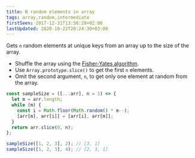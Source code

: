 ```yaml
---
title: N random elements in array
tags: array,random,intermediate
firstSeen: 2017-12-31T13:56:28+02:00
lastUpdated: 2020-10-22T20:24:30+03:00
---
```


Gets `n` random elements at unique keys from an array up to the size of the array.

- Shuffle the array using the [Fisher-Yates algorithm](https://github.com/30-seconds/30-seconds-of-code#shuffle).
- Use `Array.prototype.slice()` to get the first `n` elements.
- Omit the second argument, `n`, to get only one element at random from the array.

```js
const sampleSize = ([...arr], n = 1) => {
  let m = arr.length;
  while (m) {
    const i = Math.floor(Math.random() * m--);
    [arr[m], arr[i]] = [arr[i], arr[m]];
  }
  return arr.slice(0, n);
};
```

```js
sampleSize([1, 2, 3], 2); // [3, 1]
sampleSize([1, 2, 3], 4); // [2, 3, 1]
```
